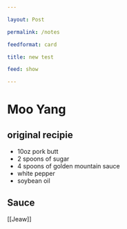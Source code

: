 ```yaml
---

layout: Post

permalink: /notes

feedformat: card

title: new test

feed: show

---
```



# Moo Yang


## original recipie

- 10oz pork butt
- 2 spoons of sugar
- 4 spoons of golden mountain sauce
- white pepper 
- soybean oil

## Sauce
[[Jeaw]]

